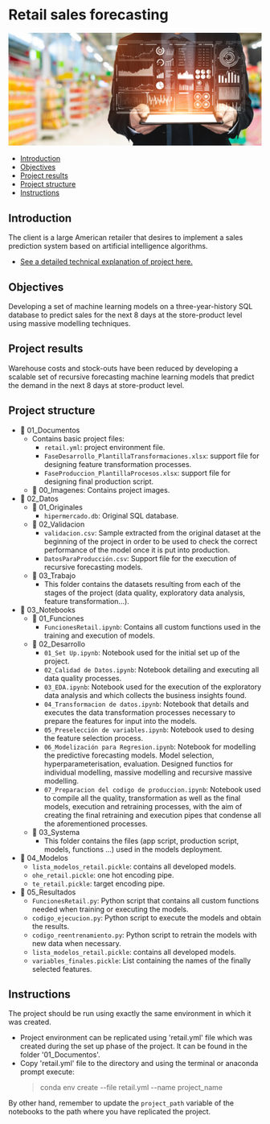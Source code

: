 # Retail sales forecasting

![Esta es una imagen](/01_Documentos/00_Imagenes/featured.png)

- [Introduction](#introduction)
- [Objectives](#objectives)
- [Project results](#project-results)
- [Project structure](#project-structure)
- [Instructions](#instructions)

## Introduction <a name="introduction"></a>
The client is a large American retailer that desires to implement a sales prediction system based on artificial intelligence algorithms.

- [See a detailed technical explanation of project here.](https://pedrocorma.github.io/project/0forecasting/)

## Objectives <a name="objectives"></a>
Developing a set of machine learning models on a three-year-history SQL database to predict sales for the next 8 days at the store-product level using massive modelling techniques.

## Project results  <a name="project-results"></a>
Warehouse costs and stock-outs have been reduced by developing a scalable set of recursive forecasting machine learning models that predict the demand in the next 8 days at store-product level.

## Project structure <a name="project-structure"></a>
- :file_folder: 01_Documentos
  - Contains basic project files:
    - `retail.yml`: project environment file.
    - `FaseDesarrollo_PlantillaTransformaciones.xlsx`: support file for designing feature transformation processes.
    - `FaseProduccion_PlantillaProcesos.xlsx`: support file for designing final production script.
  - :file_folder: 00_Imagenes: Contains project images.
- :file_folder: 02_Datos
  - :file_folder: 01_Originales
    - `hipermercado.db`: Original SQL database.
  - :file_folder: 02_Validacion
    - `validacion.csv`: Sample extracted from the original dataset at the beginning of the project in order to be used to check the correct performance of the model once it is put into production.
    - `DatosParaProducción.csv`: Support file for the execution of recursive forecasting models.
  - :file_folder: 03_Trabajo
    - This folder contains the datasets resulting from each of the stages of the project (data quality, exploratory data analysis, feature transformation...).
- :file_folder: 03_Notebooks
  - :file_folder: 01_Funciones
    - `FuncionesRetail.ipynb`: Contains all custom functions used in the training and execution of models.
  - :file_folder: 02_Desarrollo
    - `01_Set Up.ipynb`: Notebook used for the initial set up of the project.
    - `02_Calidad de Datos.ipynb`: Notebook detailing and executing all data quality processes.
    - `03_EDA.ipynb`: Notebook used for the execution of the exploratory data analysis and which collects the business insights found.
    - `04_Transformacion de datos.ipynb`: Notebook that details and executes the data transformation processes necessary to prepare the features for input into the models.
    - `05_Preselección de variables.ipynb`: Notebook used to desing the feature selection process.
    - `06_Modelización para Regresion.ipynb`: Notebook for modelling the predictive forecasting models. Model selection, hyperparameterisation, evaluation. Designed functios for individual modelling, massive modelling and recursive massive modelling.
    - `07_Preparacion del codigo de produccion.ipynb`: Notebook used to compile all the quality, transformation as well as the final models, execution and retraining processes, with the aim of creating the final retraining and execution pipes that condense all the aforementioned processes.
  - :file_folder: 03_Systema
    - This folder contains the files (app script, production script, models, functions ...) used in the models deployment.
- :file_folder: 04_Modelos
  - `lista_modelos_retail.pickle`: contains all developed models.
  - `ohe_retail.pickle`: one hot encoding pipe.
  - `te_retail.pickle`: target encoding pipe.
- :file_folder: 05_Resultados
  - `FuncionesRetail.py`: Python script that contains all custom functions needed when training or executing the models.
  - `codigo_ejecucion.py`: Python script to execute the models and obtain the results.
  - `codigo_reentrenamiento.py`: Python script to retrain the models with new data when necessary.
  - `lista_modelos_retail.pickle`: contains all developed models.
  - `variables_finales.pickle`: List containing the names of the finally selected features.

## Instructions  <a name="instructions"></a>
The project should be run using exactly the same environment in which it was created.

- Project environment can be replicated using 'retail.yml' file which was created during the set up phase of the project. It can be found in the folder '01_Documentos'.
- Copy 'retail.yml' file to the directory and using the terminal or anaconda prompt execute:
    > conda env create --file retail.yml --name project_name

By other hand, remember to update the `project_path` variable of the notebooks to the path where you have replicated the project.
